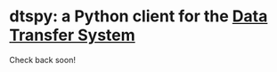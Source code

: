 # dtspy: a Python client for the [Data Transfer System](https://kbase.github.io/dts/)

Check back soon!
